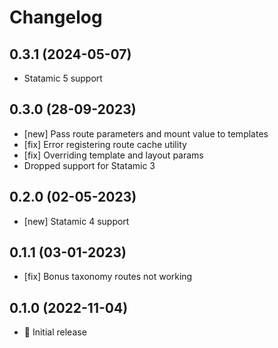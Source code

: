 # Changelog

## 0.3.1 (2024-05-07)

- Statamic 5 support

## 0.3.0 (28-09-2023)

- [new] Pass route parameters and mount value to templates
- [fix] Error registering route cache utility
- [fix] Overriding template and layout params
- Dropped support for Statamic 3

## 0.2.0 (02-05-2023)

- [new] Statamic 4 support

## 0.1.1 (03-01-2023)

- [fix] Bonus taxonomy routes not working

## 0.1.0 (2022-11-04)

- 🚀 Initial release
